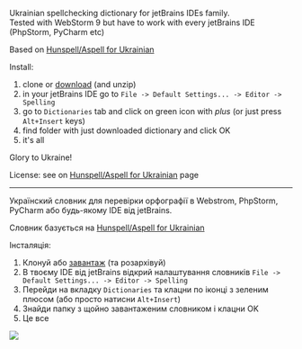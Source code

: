 Ukrainian spellchecking dictionary for jetBrains IDEs family.  
Tested with WebStorm 9 but have to work with every jetBrains IDE (PhpStorm, PyCharm etc)  

Based on [Hunspell/Aspell for Ukrainian](http://sourceforge.net/projects/ispell-uk/)

Install:  

1. clone or [download](https://github.com/onikienko/jetBrains-ukrainian-dictionary/archive/master.zip) (and unzip)
2. in your jetBrains IDE go to `File -> Default Settings... -> Editor -> Spelling`
3. go to `Dictionaries` tab and click on green icon with *plus* (or just press `Alt+Insert` keys)
4. find folder with just downloaded dictionary and click OK
5. it's all

Glory to Ukraine!

License: see on [Hunspell/Aspell for Ukrainian](http://sourceforge.net/projects/ispell-uk/) page

--------

Українский словник для перевірки орфографії в Webstrom, PhpStorm, PyCharm або будь-якому IDE від jetBrains.

Словник базується на [Hunspell/Aspell for Ukrainian](http://sourceforge.net/projects/ispell-uk/)

Інсталяція:

1. Клонуй або [завантаж](https://github.com/onikienko/jetBrains-ukrainian-dictionary/archive/master.zip) (та розархівуй)
2. В твоєму IDE від jetBrains відкрий налаштування словників `File -> Default Settings... -> Editor -> Spelling`
3. Перейди на вкладку `Dictionaries` та клацни по іконці з зеленим плюсом (або просто натисни `Alt+Insert`)
4. Знайди папку з щойно завантаженим словником і клацни OK
5. Це все

![](http://onikienko.pp.ua/wp-content/uploads/2015/01/2015-01-30_153846.png)

